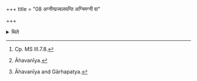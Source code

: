 +++
title = "08 अग्नीन्प्रज्वलयन्ति अग्निमग्नी वा"

+++

<details><summary>थिते</summary>

8. (The helpers of the sacrificer) make all the fires flare up[^1] or only one fire[^2] or two fires.[^3]  

[^1]: Cp. MS III.7.8.  

[^2]: Āhavanīya.  


[^3]: Āhavanīya and Gārhapatya. 
</details>
